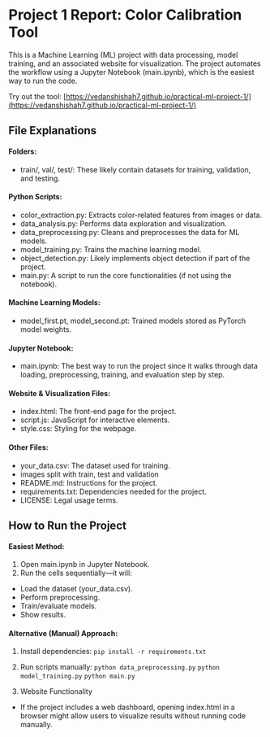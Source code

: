 # Project 1 Report: Color Calibration Tool
This is a Machine Learning (ML) project with data processing, model training, and an associated website for visualization. The project automates the workflow using a Jupyter Notebook (main.ipynb), which is the easiest way to run the code.

Try out the tool:  [https://vedanshishah7.github.io/practical-ml-project-1/](https://vedanshishah7.github.io/practical-ml-project-1/)

## File Explanations
#### Folders:
- train/, val/, test/: These likely contain datasets for training, validation, and testing.

#### Python Scripts:
- color_extraction.py: Extracts color-related features from images or data.
- data_analysis.py: Performs data exploration and visualization.
- data_preprocessing.py: Cleans and preprocesses the data for ML models.
- model_training.py: Trains the machine learning model.
- object_detection.py: Likely implements object detection if part of the project.
- main.py: A script to run the core functionalities (if not using the notebook).

#### Machine Learning Models:
- model_first.pt, model_second.pt: Trained models stored as PyTorch model weights.

#### Jupyter Notebook:
- main.ipynb: The best way to run the project since it walks through data loading, preprocessing, training, and evaluation step by step.

#### Website & Visualization Files:
- index.html: The front-end page for the project.
- script.js: JavaScript for interactive elements.
- style.css: Styling for the webpage.

#### Other Files:
- your_data.csv: The dataset used for training.
- images split with train, test and validation 
- README.md: Instructions for the project.
- requirements.txt: Dependencies needed for the project.
- LICENSE: Legal usage terms.

## How to Run the Project
#### Easiest Method:
1. Open main.ipynb in Jupyter Notebook.
2. Run the cells sequentially—it will:
- Load the dataset (your_data.csv).
- Perform preprocessing.
- Train/evaluate models.
- Show results.

#### Alternative (Manual) Approach:
1. Install dependencies:
`pip install -r requirements.txt`

2. Run scripts manually:
`python data_preprocessing.py`
`python model_training.py`
`python main.py`

3. Website Functionality
- If the project includes a web dashboard, opening index.html in a browser might allow users to visualize results without running code manually.

